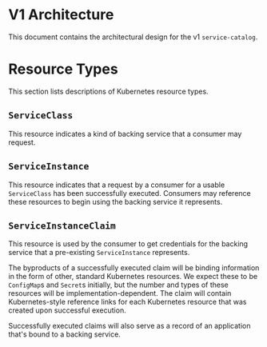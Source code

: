 # V1 Architecture

This document contains the architectural design for the v1 `service-catalog`.

# Resource Types

This section lists descriptions of Kubernetes resource types.

## `ServiceClass`

This resource indicates a kind of backing service that a consumer may request.

## `ServiceInstance`

This resource indicates that a request by a consumer for a usable `ServiceClass`
has been successfully executed. Consumers may reference these resources to
begin using the backing service it represents.

## `ServiceInstanceClaim`

This resource is used by the consumer to get credentials for the backing service
that a pre-existing `ServiceInstance` represents.

The byproducts of a successfully executed claim will be binding information
in the form of other, standard Kubernetes resources. We expect these to be
`ConfigMap`s and `Secret`s initially, but the number and types of these
resources will be implementation-dependent. The claim will contain
Kubernetes-style reference links for each Kubernetes resource that was created
upon successful execution.

Successfully executed claims will also serve as a record of an application that's
bound to a backing service.
